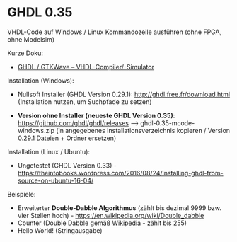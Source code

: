 # GHDL 0.35
VHDL-Code auf Windows / Linux Kommandozeile ausführen (ohne FPGA, ohne Modelsim)

Kurze Doku: 
* [GHDL / GTKWave – VHDL-Compiler/-Simulator](http://www3.cs.fau.de/Lehre/CPU/SS2011/vhdl-ghdl.pdf) 

Installation (Windows):
* Nullsoft Installer (GHDL Version 0.29.1): http://ghdl.free.fr/download.html (Installation nutzen, um Suchpfade zu setzen)
<!-- * Version ohne Installer (GHDL Version 0.33): https://sourceforge.net/projects/ghdl-updates/files/Builds/ghdl-0.33/ (ghdl.exe verwenden/tauschen - getestet (!)) -->
* **Version ohne Installer (neueste GHDL Version 0.35)**: https://github.com/ghdl/ghdl/releases --> ghdl-0.35-mcode-windows.zip (in angegebenes Installationsverzeichnis kopieren / Version 0.29.1 Dateien + Ordner ersetzen)

Installation (Linux / Ubuntu):
* Ungetestet (GHDL Version 0.33) - https://theintobooks.wordpress.com/2016/08/24/installing-ghdl-from-source-on-ubuntu-16-04/

Beispiele: 
* Erweiterter **Double-Dabble Algorithmus** (zählt bis dezimal 9999 bzw. vier Stellen hoch) - https://en.wikipedia.org/wiki/Double_dabble
* Counter (Double Dabble gemäß [Wikipedia](https://en.wikipedia.org/wiki/Double_dabble) - zählt bis 255)
* Hello World! (Stringausgabe)

<!-- GTK-Wave "Logikpegel-Veranschaulichung" (ungetestet):
* http://pld.ttu.ee/~vadim/itk_bak/lab_1/quickstart.html
* http://ghdl.free.fr/site/pmwiki.php?n=Main.WaveViewer
* https://lauri.xn--vsandi-pxa.com/hdl/gtkwave.html
![alt text](https://airtower.files.wordpress.com/2010/11/gtkwave-fulladd.png "GTK-Wave") -->
